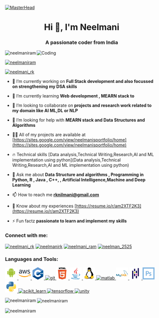 [![MasterHead](https://camo.githubusercontent.com/a4c584bce1c41271485d28f92aaf9f581b3c88b68ca723b6edfd58b4ba988c2b/68747470733a2f2f63646e2e6472696262626c652e636f6d2f75736572732f313138373833362f73637265656e73686f74732f363533393432392f70726f6772616d65722e676966)](https://neelmaniram.io)
<h1 align="center">Hi 👋, I'm Neelmani</h1>
<h3 align="center">A passionate coder from India</h3>
<img align="right" alt="Coding" width="400" src="https://user-images.githubusercontent.com/90236635/232446433-d5540fa2-fe28-4bb8-b929-cdb51fe61336.gif">

<p align="left"> <img src="https://komarev.com/ghpvc/?username=neelmaniram&label=Profile%20views&color=0e75b6&style=flat" alt="neelmaniram" /> </p>

<p align="left"> <a href="https://github.com/ryo-ma/github-profile-trophy"><img src="https://github-profile-trophy.vercel.app/?username=neelmaniram" alt="neelmaniram" /></a> </p>

<p align="left"> <a href="https://twitter.com/neelmani_rk" target="blank"><img src="https://img.shields.io/twitter/follow/neelmani_rk?logo=twitter&style=for-the-badge" alt="neelmani_rk" /></a> </p>

- 🔭 I’m currently working on **Full Stack development and also focussed on strengthening my DSA skills**

- 🌱 I’m currently learning **Web development , MEARN stack to**

- 👯 I’m looking to collaborate on **projects and research work related to my domain like AI ML,DL or NLP**

- 🤝 I’m looking for help with **MEARN stack and Data Structures and Algorithms**

- 👨‍💻 All of my projects are available at [https://sites.google.com/view/neelmanisportfolio/home](https://sites.google.com/view/neelmanisportfolio/home)

- 🔥 Technical skills [Data analysis,Technical Writing,Research,AI and ML implementation using python](Data analysis,Technical Writing,Research,AI and ML implementation using python)

- 💬 Ask me about **Data Structure and algorithms , Programming in Python, R , Java , C++, , Artificial Intelligence,Machine and Deep Learning**

- 📫 How to reach me **rknilmani@gmail.com**

- 📄 Know about my experiences [https://resume.io/r/am2XTF2K3](https://resume.io/r/am2XTF2K3)

- ⚡ Fun factz **passionate to learn and implement my skills**

<h3 align="left">Connect with me:</h3>
<p align="left">
<a href="https://twitter.com/neelmani_rk" target="blank"><img align="center" src="https://raw.githubusercontent.com/rahuldkjain/github-profile-readme-generator/master/src/images/icons/Social/twitter.svg" alt="neelmani_rk" height="30" width="40" /></a>
<a href="https://kaggle.com/neelmanirk" target="blank"><img align="center" src="https://raw.githubusercontent.com/rahuldkjain/github-profile-readme-generator/master/src/images/icons/Social/kaggle.svg" alt="neelmanirk" height="30" width="40" /></a>
<a href="https://instagram.com/neelmani_ram" target="blank"><img align="center" src="https://raw.githubusercontent.com/rahuldkjain/github-profile-readme-generator/master/src/images/icons/Social/instagram.svg" alt="neelmani_ram" height="30" width="40" /></a>
<a href="https://www.hackerrank.com/neelman_2525" target="blank"><img align="center" src="https://raw.githubusercontent.com/rahuldkjain/github-profile-readme-generator/master/src/images/icons/Social/hackerrank.svg" alt="neelman_2525" height="30" width="40" /></a>
</p>

<h3 align="left">Languages and Tools:</h3>
<p align="left"> <a href="https://developer.android.com" target="_blank" rel="noreferrer"> <img src="https://raw.githubusercontent.com/devicons/devicon/master/icons/android/android-original-wordmark.svg" alt="android" width="40" height="40"/> </a> <a href="https://aws.amazon.com" target="_blank" rel="noreferrer"> <img src="https://raw.githubusercontent.com/devicons/devicon/master/icons/amazonwebservices/amazonwebservices-original-wordmark.svg" alt="aws" width="40" height="40"/> </a> <a href="https://www.w3schools.com/cpp/" target="_blank" rel="noreferrer"> <img src="https://raw.githubusercontent.com/devicons/devicon/master/icons/cplusplus/cplusplus-original.svg" alt="cplusplus" width="40" height="40"/> </a> <a href="https://git-scm.com/" target="_blank" rel="noreferrer"> <img src="https://www.vectorlogo.zone/logos/git-scm/git-scm-icon.svg" alt="git" width="40" height="40"/> </a> <a href="https://www.w3.org/html/" target="_blank" rel="noreferrer"> <img src="https://raw.githubusercontent.com/devicons/devicon/master/icons/html5/html5-original-wordmark.svg" alt="html5" width="40" height="40"/> </a> <a href="https://www.java.com" target="_blank" rel="noreferrer"> <img src="https://raw.githubusercontent.com/devicons/devicon/master/icons/java/java-original.svg" alt="java" width="40" height="40"/> </a> <a href="https://www.linux.org/" target="_blank" rel="noreferrer"> <img src="https://raw.githubusercontent.com/devicons/devicon/master/icons/linux/linux-original.svg" alt="linux" width="40" height="40"/> </a> <a href="https://www.mathworks.com/" target="_blank" rel="noreferrer"> <img src="https://upload.wikimedia.org/wikipedia/commons/2/21/Matlab_Logo.png" alt="matlab" width="40" height="40"/> </a> <a href="https://www.mysql.com/" target="_blank" rel="noreferrer"> <img src="https://raw.githubusercontent.com/devicons/devicon/master/icons/mysql/mysql-original-wordmark.svg" alt="mysql" width="40" height="40"/> </a> <a href="https://pandas.pydata.org/" target="_blank" rel="noreferrer"> <img src="https://raw.githubusercontent.com/devicons/devicon/2ae2a900d2f041da66e950e4d48052658d850630/icons/pandas/pandas-original.svg" alt="pandas" width="40" height="40"/> </a> <a href="https://www.photoshop.com/en" target="_blank" rel="noreferrer"> <img src="https://raw.githubusercontent.com/devicons/devicon/master/icons/photoshop/photoshop-line.svg" alt="photoshop" width="40" height="40"/> </a> <a href="https://www.python.org" target="_blank" rel="noreferrer"> <img src="https://raw.githubusercontent.com/devicons/devicon/master/icons/python/python-original.svg" alt="python" width="40" height="40"/> </a> <a href="https://scikit-learn.org/" target="_blank" rel="noreferrer"> <img src="https://upload.wikimedia.org/wikipedia/commons/0/05/Scikit_learn_logo_small.svg" alt="scikit_learn" width="40" height="40"/> </a> <a href="https://www.tensorflow.org" target="_blank" rel="noreferrer"> <img src="https://www.vectorlogo.zone/logos/tensorflow/tensorflow-icon.svg" alt="tensorflow" width="40" height="40"/> </a> <a href="https://unity.com/" target="_blank" rel="noreferrer"> <img src="https://www.vectorlogo.zone/logos/unity3d/unity3d-icon.svg" alt="unity" width="40" height="40"/> </a> </p>

<p><img align="left" src="https://github-readme-stats.vercel.app/api/top-langs?username=neelmaniram&show_icons=true&locale=en&layout=compact" alt="neelmaniram" /></p>

<p>&nbsp;<img align="center" src="https://github-readme-stats.vercel.app/api?username=neelmaniram&show_icons=true&locale=en" alt="neelmaniram" /></p>

<p><img align="center" src="https://github-readme-streak-stats.herokuapp.com/?user=neelmaniram&" alt="neelmaniram" /></p>


